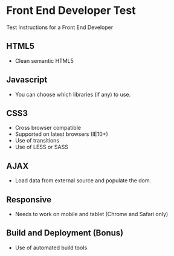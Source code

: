 Front End Developer Test
========================

Test Instructions for a Front End Developer

HTML5
-----
* Clean semantic HTML5

Javascript
----------
* You can choose which libraries (if any) to use.

CSS3
----
* Cross browser compatible
* Supported on latest browsers (IE10+)
* Use of transitions
* Use of LESS or SASS

AJAX
----
* Load data from external source and populate the dom.

Responsive
----------
* Needs to work on mobile and tablet (Chrome and Safari only)

Build and Deployment (Bonus)
----------------------------
* Use of automated build tools


